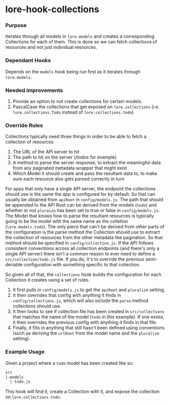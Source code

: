 # lore-hook-collections

### Purpose

Iterates through all models in `lore.models` and creates a corresponding Collections for each of them. This is done
so we can fetch collections of resources and not just individual resources. 

### Dependant Hooks

Depends on the `models` hook being run first as it iterates through `lore.models`.

### Needed improvements

1. Provide an option to not create collections for certain models.
2. PascalCase the collections that get exposed on `lore.collections` (i.e. `lore.collections.Todo` instead 
of `lore.collections.todo`)

### Override Rules

Collections typically need three things in order to be able to fetch a collection of resources

1. The URL of the API server to hit
2. The path to hit on the server (/todos for example)
3. A method to parse the server response, to extract the meaningful data from any paginated metadata wrapper 
that might exist
4. Which Model it should create and pass the resultant data to, to make sure each resource also gets parsed 
correctly in turn

For apps that only have a single API server, the endpoint the collections should use is the same the app is
configured for by default.  So that can usually be obtained from `apiRoot` in `config/models.js`. The path that
should be appended to the API Root can be derived from the models (`todo`) and whether or not `pluraize` has 
been set to true or false in `config/models.js`. The Model that knows how to parse the resultant resources is 
typically going to be the model with the same name as the colletion (`lore.models.todo`). The only piece that
can't be derived from other parts of the configuration is the parse method the Collection should use to extract
the collection of resources from the other metadata like pagination. So that method should be specified in 
`config/collection.js`. If the API follows consistent conventions across all collection endpoints (and there's
 only a single API server) there isn't a common reason to ever need to define a `src/collection/todo.js` file. If
 you do, it's to override the previous semi-deriable configuration with something specific to that collection.
  
So given all of that, the `collections` hook builds the configuration for each Collection it creates using a set of
rules.

1. It first pulls in `config/models.js` to get the `apiRoot` and `pluralize` setting.
2. It then overrides that config with anything it finds in `config/collections.js`, which will also include the 
`parse` method collections should use.
3. It then looks to see if collection file has been created in `src/collections` that matches the name of the
model (`todo` in this example). If one exists, it then overrides the previous config with anything it finds in
that file.
4. Finally, it fills in anything that still hasn't been defined using conventions (such as deriving the `urlRoot`
from the model name and the `pluralize` setting). 

### Example Usage

Given a project where a `todo` model has been created like so:

```sh
src
|-models
  |-todo.js
```

This hook will find it, create a Collection with it, and expose the collection on `lore.collections.todo`.

